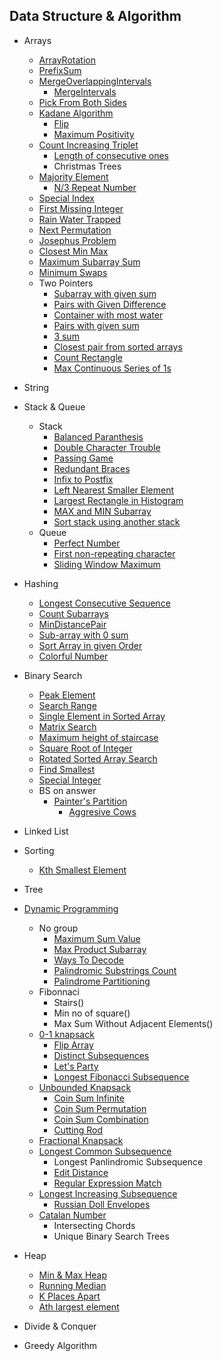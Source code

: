 ## Data Structure & Algorithm

- Arrays
  - [ArrayRotation](DSAlgo/src/Arrays/ArrayRotation.java)
  - [PrefixSum](DSAlgo/src/Arrays/easy/PrefixSum.java)
  - [MergeOverlappingIntervals](DSAlgo/src/Arrays/MergeOverLappingIntervals.java)
    - [MergeIntervals](DSAlgo/src/Arrays/MergeIntervals.java)
  - [Pick From Both Sides](DSAlgo/src/Arrays/PickFromBothSides.java)
  - [Kadane Algorithm](DSAlgo/src/Arrays/MaximumSubarraySum.java)
    - [Flip](DSAlgo/src/Arrays/Flip.java)
    - [Maximum Positivity](DSAlgo/src/Arrays/MaximumPositivity.java)
  - [Count Increasing Triplet](DSAlgo/src/Arrays/CoutingTriplets.java)
    - [Length of consecutive ones](DSAlgo/src/Arrays/LenOfLongestConsOnes.java)
    - Christmas Trees
  - [Majority Element](DSAlgo/src/Arrays/MajorityElement.java)
    - [N/3 Repeat Number](DSAlgo/src/Arrays/N3RepeatNo.java)
  - [Special Index](DSAlgo/src/Arrays/SpecialIndex.java)
  - [First Missing Integer](DSAlgo/src/Arrays/FirstMissingInteger.java)
  - [Rain Water Trapped](DSAlgo/src/Arrays/TrappingRainWater.java)
  - [Next Permutation](DSAlgo/src/Arrays/NextPermutation.java)
  - [Josephus Problem](DSAlgo/src/Arrays/JosephusProblem.java)
  - [Closest Min Max](DSAlgo/src/Arrays/ClosestMinMax.java)
  - [Maximum Subarray Sum](DSAlgo/src/Arrays/MaximumSubarraySum.java)
  - [Minimum Swaps](DSAlgo/src/Arrays/MinimumSwaps.java)
  - Two Pointers
    - [Subarray with given sum](DSAlgo/src/Arrays/SubarrayTargetSum.java)
    - [Pairs with Given Difference](DSAlgo/src/Arrays/PairwithDiff.java)
    - [Container with most water](DSAlgo/src/Arrays/ContainerMostWater.java)
    - [Pairs with given sum](DSAlgo/src/Arrays/PairwithSum.java)
    - [3 sum](DSAlgo/src/Arrays/ThreeSum.java)
    - [Closest pair from sorted arrays](DSAlgo/src/Arrays/ClosestPairSortedArr.java)
    - [Count Rectangle](DSAlgo/src/Arrays/CountRectangle.java)
    - [Max Continuous Series of 1s](DSAlgo/src/Arrays/MaxContinuousSeriesOne.java)
- String
- Stack & Queue
  - Stack
    - [Balanced Paranthesis](DSAlgo/src/Stack_Queue/BalancedParanthesis.java)
    - [Double Character Trouble](DSAlgo/src/Stack_Queue/DoubleCharacter.java)
    - [Passing Game](DSAlgo/src/Stack_Queue/PassingGame.java)
    - [Redundant Braces](DSAlgo/src/Stack_Queue/RedundantBraces.java)
    - [Infix to Postfix](DSAlgo/src/Stack_Queue/InfixToPostfix.java)
    - [Left Nearest Smaller Element](DSAlgo/src/Stack_Queue/LeftNearestSmallerElement.java)
    - [Largest Rectangle in Histogram](DSAlgo/src/Stack_Queue/LargestRectangleHistogram.java)
    - [MAX and MIN Subarray](DSAlgo/src/Stack_Queue/MaxMinDiffSubarray.java)
    - [Sort stack using another stack](DSAlgo/src/Stack_Queue/SortStackUsingStack.java)
  - Queue
    - [Perfect Number](DSAlgo/src/Stack_Queue/PerfectNumber.java)
    - [First non-repeating character](DSAlgo/src/Stack_Queue/FirstNonRepeatChar.java)
    - [Sliding Window Maximum](DSAlgo/src/Stack_Queue/SlidingWindowMaximum.java)
- Hashing
  - [Longest Consecutive Sequence](DSAlgo/src/Hashing/LongestConsecutiveSequence.java)
  - [Count Subarrays](DSAlgo/src/Hashing/CountSubarray.java)
  - [MinDistancePair](DSAlgo/src/Hashing/MinDistancePair.java)
  - [Sub-array with 0 sum](DSAlgo/src/Hashing/SubArrayZeroSum.java)
  - [Sort Array in given Order](DSAlgo/src/Hashing/SortByGivenOrder.java)
  - [Colorful Number](DSAlgo/src/Hashing/ColorfulNumber.java)
- Binary Search
  - [Peak Element](DSAlgo/src/BinarySearch/PeakElement.java)
  - [Search Range](DSAlgo/src/BinarySearch/PeakElement.java)
  - [Single Element in Sorted Array](DSAlgo/src/BinarySearch/SingleElementSortedArray.java)
  - [Matrix Search](DSAlgo/src/BinarySearch/MatrixSearch.java)
  - [Maximum height of staircase](DSAlgo/src/BinarySearch/MaxStairHeight.java)
  - [Square Root of Integer](DSAlgo/src/BinarySearch/SquareRoorInt.java)
  - [Rotated Sorted Array Search](DSAlgo/src/BinarySearch/RotatedSortedArraySearch.java)
  - [Find Smallest](DSAlgo/src/BinarySearch/FindSmallest.java)
  - [Special Integer](DSAlgo/src/BinarySearch/SpecialInteger.java)
  - BS on answer
    - [Painter's Partition](DSAlgo/src/BinarySearch/PainterPartition.java)
      - [Aggresive Cows](DSAlgo/src/BinarySearch/AggresiveCows.java)
- Linked List
- Sorting
  - [Kth Smallest Element](DSAlgo/src/Sorting/KthSmallestElement.java)
- Tree

- [Dynamic Programming](DSAlgo/src/Dynamic_Programming_Library)

  - No group
    - [Maximum Sum Value](DSAlgo/src/Dynamic_Programming_Library/MaximumSumValue.java)
    - [Max Product Subarray](DSAlgo/src/Dynamic_Programming_Library/MaxProductSubArray.java)
    - [Ways To Decode](DSAlgo/src/Dynamic_Programming_Library/WaysToDecode.java)
    - [Palindromic Substrings Count](DSAlgo/src/Dynamic_Programming_Library/PalindromicSubstringsCount.java)
    - [Palindrome Partitioning](DSAlgo/src/Dynamic_Programming_Library/MinPalindromicCut.java)
  - Fibonnaci
    - Stairs()
    - Min no of square()
    - Max Sum Without Adjacent Elements()
  - [0-1 knapsack](DSAlgo/src/Dynamic_Programming_Library/Knapsack01.java)
    - [Flip Array](DSAlgo/src/Dynamic_Programming_Library/FlipArray.java)
    - [Distinct Subsequences](DSAlgo/src/Dynamic_Programming_Library/DistinctSubsequences.java)
    - [Let's Party](DSAlgo/src/Dynamic_Programming_Library/DanceArrangement.java)
    - [Longest Fibonacci Subsequence](DSAlgo/src/Dynamic_Programming_Library/LongestFibSubsequence.java)
  - [Unbounded Knapsack](DSAlgo/src/Dynamic_Programming_Library/UnboundedKnapsack.java)
    - [Coin Sum Infinite](DSAlgo/src/Dynamic_Programming_Library/CoinSumInfinite.java)
    - [Coin Sum Permutation](DSAlgo/src/Dynamic_Programming_Library/CoinSumPermutation.java)
    - [Coin Sum Combination](DSAlgo/src/Dynamic_Programming_Library/CoinSumCombination.java)
    - [Cutting Rod](DSAlgo/src/Dynamic_Programming_Library/CuttingRod.java)
  - [Fractional Knapsack](DSAlgo/src/Dynamic_Programming_Library/FractionalKnapsack.java)
  - [Longest Common Subsequence](DSAlgo/src/Dynamic_Programming_Library/LCS.java)
    - Longest Panlindromic Subsequence
    - [Edit Distance](DSAlgo/src/Dynamic_Programming_Library/EditDistance.java)
    - [Regular Expression Match](DSAlgo/src/Dynamic_Programming_Library/RegularExpMaching.java)
  - [Longest Increasing Subsequence](DSAlgo/src/Dynamic_Programming_Library/LIS.java)
    - [Russian Doll Envelopes](DSAlgo/src/Dynamic_Programming_Library/RussianDollEnvelopes.java)
  - [Catalan Number](DSAlgo/src/Dynamic_Programming_Library/IntersectingChordsCircle.java)
    - Intersecting Chords
    - Unique Binary Search Trees

- Heap

  - [Min & Max Heap](DSAlgo/src/Heap/MinMaxHeapDefine.java)
  - [Running Median](DSAlgo/src/Heap/MedianOfStream.java)
  - [K Places Apart](DSAlgo/src/Heap/KPlacesApart.java)
  - [Ath largest element](DSAlgo/src/Heap/AthLargestElement.java)

- Divide & Conquer
- Greedy Algorithm

